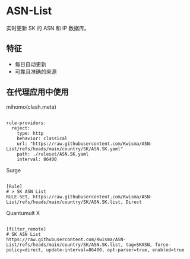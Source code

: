 
# ASN-List

实时更新 SK 的 ASN 和 IP 数据库。

## 特征

- 每日自动更新
- 可靠且准确的来源

## 在代理应用中使用

mihomo(clash.meta)

<pre><code class="language-javascript">
rule-providers:
  reject:
    type: http
    behavior: classical
    url: "https://raw.githubusercontent.com/Kwisma/ASN-List/refs/heads/main/country/SK/ASN.SK.yaml"
    path: ./ruleset/ASN.SK.yaml
    interval: 86400
</code></pre>

Surge

<pre><code class="language-javascript">
[Rule]
# > SK ASN List
RULE-SET, https://raw.githubusercontent.com/Kwisma/ASN-List/refs/heads/main/country/SK/ASN.SK.list, Direct
</code></pre>

Quantumult X

<pre><code class="language-javascript">
[filter_remote]
# SK ASN List
https://raw.githubusercontent.com/Kwisma/ASN-List/refs/heads/main/country/SK/ASN.SK.list, tag=SKASN, force-policy=direct, update-interval=86400, opt-parser=true, enabled=true
</code></pre>
